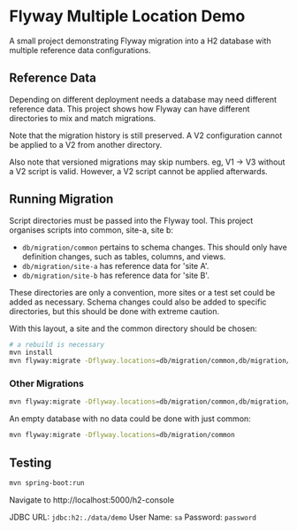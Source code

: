 # Flyway Multiple Location Demo

A small project demonstrating Flyway migration into a H2 database with multiple reference data configurations.

## Reference Data

Depending on different deployment needs a database may need different reference data. This project shows how Flyway can have different directories to mix and match migrations.

Note that the migration history is still preserved. A V2 configuration cannot be applied to a V2 from another directory.

Also note that versioned migrations may skip numbers. eg, V1 -> V3 without a V2 script is valid. However, a V2 script cannot be applied afterwards.

## Running Migration

Script directories must be passed into the Flyway tool. This project organises scripts into common, site-a, site b:
* `db/migration/common` pertains to schema changes. This should only have definition changes, such as tables, columns, and views.
* `db/migration/site-a` has reference data for 'site A'.
* `db/migration/site-b` has reference data for 'site B'.

These directories are only a convention, more sites or a test set could be added as necessary. Schema changes could also be added to specific directories, but this should be done with extreme caution.

With this layout, a site and the common directory should be chosen:

```bash
# a rebuild is necessary
mvn install
mvn flyway:migrate -Dflyway.locations=db/migration/common,db/migration/site-a
```

### Other Migrations

```bash
mvn flyway:migrate -Dflyway.locations=db/migration/common,db/migration/site-b
```

An empty database with no data could be done with just common:

```bash
mvn flyway:migrate -Dflyway.locations=db/migration/common
```

## Testing

```bash
mvn spring-boot:run
```

Navigate to http://localhost:5000/h2-console

JDBC URL: `jdbc:h2:./data/demo`
User Name: `sa`
Password: `password`
